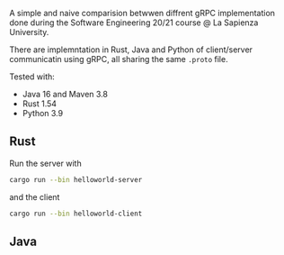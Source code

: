 A simple and naive comparision betwwen diffrent gRPC implementation done during the Software Engineering 20/21 course @ La Sapienza University. 

There are implemntation in Rust, Java and Python of client/server communicatin using gRPC, all sharing the same `.proto` file.

Tested with:
* Java 16 and Maven 3.8
* Rust 1.54
* Python 3.9


## Rust

Run the server with
```bash
cargo run --bin helloworld-server

```
and the client
```bash
cargo run --bin helloworld-client
```

## Java